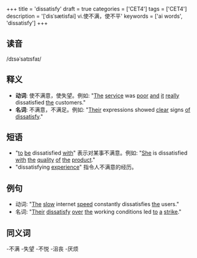 +++
title = 'dissatisfy'
draft = true
categories = ['CET4']
tags = ['CET4']
description = '[ˈdisˈsætisfai] vi.使不满，使不平'
keywords = ['ai words', 'dissatisfy']
+++

## 读音
/dɪsəˈsatɪsfaɪ/

## 释义
- **动词**: 使不满意，使失望。例如: "[The](/zh/post/the/) [service](/zh/post/service/) was [poor](/zh/post/poor/) [and](/zh/post/and/) [it](/zh/post/it/) [really](/zh/post/really/) dissatisfied [the](/zh/post/the/) customers."
- **名词**: 不满意，不满足。例如: "[Their](/zh/post/their/) expressions showed [clear](/zh/post/clear/) signs [of](/zh/post/of/) [dissatisfy](/zh/post/dissatisfy/)."

## 短语
- "[to](/zh/post/to/) [be](/zh/post/be/) dissatisfied [with](/zh/post/with/)" 表示对某事不满意。例如: "[She](/zh/post/she/) is dissatisfied [with](/zh/post/with/) [the](/zh/post/the/) [quality](/zh/post/quality/) [of](/zh/post/of/) [the](/zh/post/the/) [product](/zh/post/product/)."
- "dissatisfying [experience](/zh/post/experience/)" 指令人不满意的经历。

## 例句
- 动词: "[The](/zh/post/the/) [slow](/zh/post/slow/) internet [speed](/zh/post/speed/) constantly dissatisfies [the](/zh/post/the/) users."
- 名词: "[Their](/zh/post/their/) [dissatisfy](/zh/post/dissatisfy/) [over](/zh/post/over/) [the](/zh/post/the/) working conditions led [to](/zh/post/to/) [a](/zh/post/a/) [strike](/zh/post/strike/)."

## 同义词
-不满
-失望
-不悦
-沮丧
-厌烦
